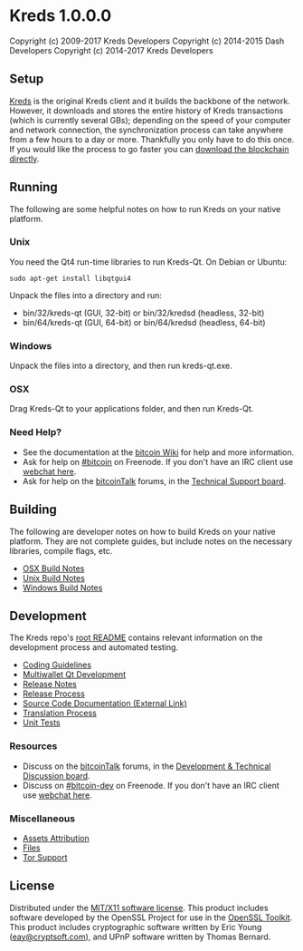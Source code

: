 Kreds 1.0.0.0
====================

Copyright (c) 2009-2017 Kreds Developers
Copyright (c) 2014-2015 Dash Developers
Copyright (c) 2014-2017 Kreds Developers


Setup
---------------------
[Kreds](https://github.com/KredsBlockchain/kreds-core/releases) is the original Kreds client and it builds the backbone of the network. However, it downloads and stores the entire history of Kreds transactions (which is currently several GBs); depending on the speed of your computer and network connection, the synchronization process can take anywhere from a few hours to a day or more. Thankfully you only have to do this once. If you would like the process to go faster you can [download the blockchain directly](bootstrap.md).

Running
---------------------
The following are some helpful notes on how to run Kreds on your native platform.

### Unix

You need the Qt4 run-time libraries to run Kreds-Qt. On Debian or Ubuntu:

	sudo apt-get install libqtgui4

Unpack the files into a directory and run:

- bin/32/kreds-qt (GUI, 32-bit) or bin/32/kredsd (headless, 32-bit)
- bin/64/kreds-qt (GUI, 64-bit) or bin/64/kredsd (headless, 64-bit)



### Windows

Unpack the files into a directory, and then run kreds-qt.exe.

### OSX

Drag Kreds-Qt to your applications folder, and then run Kreds-Qt.

### Need Help?

* See the documentation at the [bitcoin Wiki](https://en.bitcoin.it/wiki/Main_Page)
for help and more information.
* Ask for help on [#bitcoin](http://webchat.freenode.net?channels=bitcoin) on Freenode. If you don't have an IRC client use [webchat here](http://webchat.freenode.net?channels=bitcoin).
* Ask for help on the [bitcoinTalk](https://bitcointalk.org/) forums, in the [Technical Support board](https://bitcointalk.org/index.php?board=4.0).

Building
---------------------
The following are developer notes on how to build Kreds on your native platform. They are not complete guides, but include notes on the necessary libraries, compile flags, etc.

- [OSX Build Notes](build-osx.md)
- [Unix Build Notes](build-unix.md)
- [Windows Build Notes](build-msw.md)

Development
---------------------
The Kreds repo's [root README](https://github.com/LIMXTEC/Kreds) contains relevant information on the development process and automated testing.

- [Coding Guidelines](coding.md)
- [Multiwallet Qt Development](multiwallet-qt.md)
- [Release Notes](release-notes.md)
- [Release Process](release-process.md)
- [Source Code Documentation (External Link)](https://dev.visucore.com/bitcoin/doxygen/)
- [Translation Process](translation_process.md)
- [Unit Tests](unit-tests.md)

### Resources
* Discuss on the [bitcoinTalk](https://bitcointalk.org/) forums, in the [Development & Technical Discussion board](https://bitcointalk.org/index.php?board=6.0).
* Discuss on [#bitcoin-dev](http://webchat.freenode.net/?channels=bitcoin) on Freenode. If you don't have an IRC client use [webchat here](http://webchat.freenode.net/?channels=bitcoin-dev).

### Miscellaneous
- [Assets Attribution](assets-attribution.md)
- [Files](files.md)
- [Tor Support](tor.md)

License
---------------------
Distributed under the [MIT/X11 software license](http://www.opensource.org/licenses/mit-license.php).
This product includes software developed by the OpenSSL Project for use in the [OpenSSL Toolkit](http://www.openssl.org/). This product includes
cryptographic software written by Eric Young ([eay@cryptsoft.com](mailto:eay@cryptsoft.com)), and UPnP software written by Thomas Bernard.
